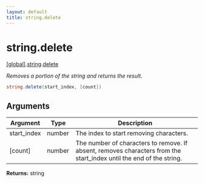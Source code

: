 ```yaml
---
layout: default
title: string.delete
---
```


# string.delete

[\[global\]]({{site.baseurl}}/docs/).[string]({{site.baseurl}}/docs/string/).[delete]({{site.baseurl}}/docs/string/delete/)

_Removes a portion of the string and returns the result._

```cs
string.delete(start_index, [count])
```

## Arguments

<table>
  <col width="15%">
  <col width="15%">
  <thead>
    <tr>
      <th>Argument</th>
      <th>Type</th>
      <th>Description</th>
    </tr>
  </thead>
  <tbody>
    <tr>
      <td>start_index</td>
      <td>number</td>
      <td>The index to start removing characters.</td>
    </tr>
    <tr>
      <td>[count]</td>
      <td>number</td>
      <td>The number of characters to remove. If absent, removes characters from the start_index until the end of the string.</td>
    </tr>
  </tbody>
</table>

**Returns:** string
